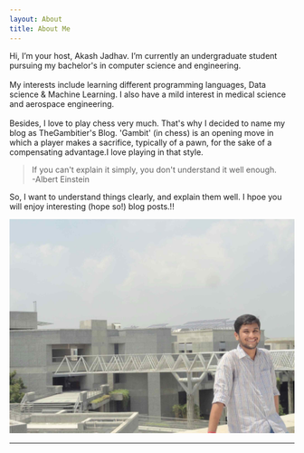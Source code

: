 ```yaml
---		 
layout: About
title: About Me	
---	
```

 <section id="banner">
    <div class="content">
         <p>
         Hi, I’m your host, Akash Jadhav. I’m currently an undergraduate student pursuing my bachelor's in 
         computer science and engineering. <br> <br>
      My interests include learning different programming languages, Data science & Machine Learning. 
      I also have a mild interest in medical science and aerospace engineering.
     <br> <br>
      Besides, I love to play chess very much. That's why I decided to name my blog as TheGambitier's Blog.
      'Gambit' (in chess) is an opening move in which a player makes a sacrifice, 
      typically of a pawn, for the sake of a compensating advantage.I love playing in that style. 
      <blockquote>If you can't explain it simply, you don't understand it well enough. <br>-Albert Einstein</blockquote>
        So, I want to understand things clearly, and explain them well.
        I hpoe you will enjoy interesting (hope so!) blog posts.!!
       </p> </div>
       <span class="image object">  <img  src="assets/images/akash.jpg" alt="" /></span>
  </section><hr>
